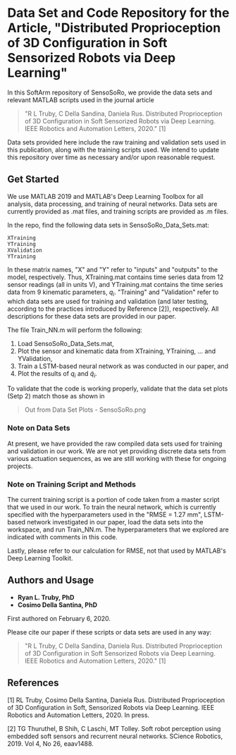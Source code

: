 # Data Set and Code Repository for the Article, "Distributed Proprioception of 3D Configuration in Soft Sensorized Robots via Deep Learning"

In this SoftArm repository of SensoSoRo, we provide the data sets and relevant MATLAB scripts used in the journal article 

> "R L Truby, C Della Sandina, Daniela Rus. Distributed Proprioception of 3D Configuration in Soft Sensorized Robots via Deep Learning. IEEE Robotics and Automation Letters, 2020." [1]

Data sets provided here include the raw training and validation sets used in this publication, along with the training scripts used. We intend to update this repository over time as necessary and/or upon reasonable request.


## Get Started

We use MATLAB 2019 and MATLAB's Deep Learning Toolbox for all analysis, data processing, and training of neural networks. Data sets are currently provided as .mat files, and training scripts are provided as .m files.

In the repo, find the following data sets in SensoSoRo_Data_Sets.mat:

```
XTraining
YTraining
XValidation
YTraining
```

In these matrix names, "X" and "Y" refer to "inputs" and "outputs" to the model, respectively. Thus, XTraining.mat contains time series data from 12 sensor readings (all in units V), and YTraining.mat contains the time series data from 9 kinematic parameters, $q_i$. "Training" and "Validation" refer to which data sets are used for training and validation (and later testing, according to the practices introduced by Reference [2]), respectively. All descriptions for these data sets are provided in our paper.

The file Train_NN.m will perform the following:

1. Load SensoSoRo_Data_Sets.mat, 
2. Plot the sensor and kinematic data from XTraining, YTraining, ... and YValidation, 
3. Train a LSTM-based neural network as was conducted in our paper, and
4. Plot the results of $q_i$ and $\tilde{q}_i$.

To validate that the code is working properly, validate that the data set plots (Setp 2) match those as shown in 

> Out from Data Set Plots - SensoSoRo.png

### Note on Data Sets

At present, we have provided the raw compiled data sets used for training and validation in our work. We are not yet providing discrete data sets from various actuation sequences, as we are still working with these for ongoing projects.  

### Note on Training Script and Methods

The current training script is a portion of code taken from a master script that we used in our work. To train the neural network, which is currently specified with the hyperparameters used in the "RMSE = 1.27 mm", LSTM-based network investigated in our paper, load the data sets into the workspace, and run Train_NN.m. The hyperparameters that we explored are indicated with comments in this code.

Lastly, please refer to our calculation for RMSE, not that used by MATLAB's Deep Learning Toolkit. 

## Authors and Usage

* **Ryan L. Truby, PhD** 
* **Cosimo Della Santina, PhD**

First authored on February 6, 2020. 

Please cite our paper if these scripts or data sets are used in any way:

> "R L Truby, C Della Sandina, Daniela Rus. Distributed Proprioception of 3D Configuration in Soft Sensorized Robots via Deep Learning. IEEE Robotics and Automation Letters, 2020." [1]

## References

[1] RL Truby, Cosimo Della Santina, Daniela Rus. Distributed Proprioception of 3D Configuration in Soft, Sensorized Robots via Deep Learning. IEEE Robotics and Automation Letters, 2020. In press.

[2] TG Thuruthel, B Shih, C Laschi, MT Tolley. Soft robot perception using embedded soft sensors and recurrent neural networks. SCience Robotics, 2019. Vol 4, No 26, eaav1488.




